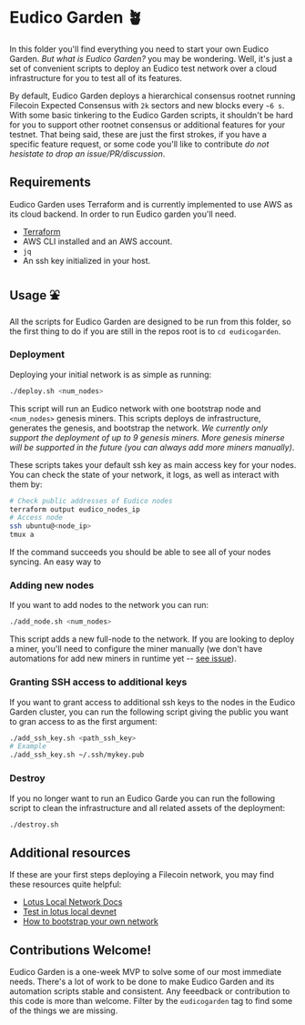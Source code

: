 # Eudico Garden 🪴
In this folder you'll find everything you need to start your own Eudico Garden. _But what is Eudico Garden?_ you may be wondering. Well, it's just a set of convenient scripts to deploy an Eudico test network over a cloud infrastructure for you to test all of its features.

By default, Eudico Garden deploys a hierarchical consensus rootnet running Filecoin Expected Consensus with
`2k` sectors and new blocks every `~6 s`. With some basic tinkering to the Eudico Garden scripts, it shouldn't be 
hard for you to support other rootnet consensus or additional features for your testnet.
That being said, these are just the first strokes, if you have a specific feature request, or some code you'll like to contribute
_do not hesistate to drop an issue/PR/discussion_.

## Requirements
Eudico Garden uses Terraform and is currently implemented to use AWS as its cloud backend. In order to run Eudico garden
you'll need.
- [Terraform](https://learn.hashicorp.com/tutorials/terraform/install-cli)
- AWS CLI installed and an AWS account.
- `jq`
- An ssh key initialized in your host.

## Usage ⛲
All the scripts for Eudico Garden are designed to be run from this folder, so the first thing to do if you are still in the repos
root is to `cd eudicogarden`.

### Deployment 
Deploying your initial network is as simple as running:
```bash
./deploy.sh <num_nodes>
``` 
This script will run an Eudico network with one bootstrap node and `<num_nodes>` genesis miners. This scripts deploys de infrastructure,
generates the genesis, and bootstrap the network. _We currently only support
the deployment of up to 9 genesis miners. More genesis minerse will be supported in the future (you can always add more miners
manually)_.

These scripts takes your default ssh key as main access key for your nodes. You can check the state of your network, it logs,
as well as interact with them by:
```bash
# Check public addresses of Eudico nodes
terraform output eudico_nodes_ip
# Access node
ssh ubuntu@<node_ip>
tmux a
```
If the command succeeds you should be able to see all of your nodes syncing. An easy way to 

### Adding new nodes
If you want to add nodes to the network you can run:
```bash
./add_node.sh <num_nodes>
```
This script adds a new full-node to the network. If you are looking to deploy a miner,
you'll need to configure the miner manually (we don't have automations for add new
miners in runtime yet -- [see issue](https://github.com/filecoin-project/eudico/issues/159)). 

### Granting SSH access to additional keys
If you want to grant access to additional ssh keys to the nodes in the Eudico Garden cluster,
you can run the following script giving the public you want to gran access to as the first argument:
```bash
./add_ssh_key.sh <path_ssh_key>
# Example
./add_ssh_key.sh ~/.ssh/mykey.pub
```

### Destroy
If you no longer want to run an Eudico Garde you can run the following script to clean the infrastructure
and all related assets of the deployment:
```bash
./destroy.sh
```

## Additional resources
If these are your first steps deploying a Filecoin network, you may find these resources quite helpful:
- [Lotus Local Network Docs](https://lotus.filecoin.io/developers/local-network/)
- [Test in lotus local devnet](https://www.notion.so/pl-strflt/Test-in-lotus-local-devnet-08618dac5bb54d00837c6dabf08913b8)
- [How to bootstrap your own network](https://www.notion.so/pl-strflt/PUBLIC-How-to-bootstrap-your-own-network-e072ff97f0bb4906930b809b630eddd0#ebfc402c7eac47c9a2a0a96b5a1da7f4)

## Contributions Welcome!
Eudico Garden is a one-week MVP to solve some of our most immediate needs. There's a lot of work to
be done to make Eudico Garden and its automation scripts stable and consistent. Any feeedback or contribution
to this code is more than welcome. Filter by the `eudicogarden` tag to find some of the things we are missing.

